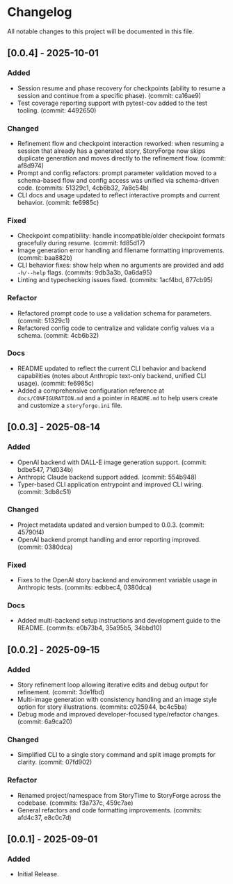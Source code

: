 # Changelog

All notable changes to this project will be documented in this file.

## [0.0.4] - 2025-10-01

### Added
- Session resume and phase recovery for checkpoints (ability to resume a session and continue from a specific phase). (commit: ca16ae9)
- Test coverage reporting support with pytest-cov added to the test tooling. (commit: 4492650)

### Changed
- Refinement flow and checkpoint interaction reworked: when resuming a session that already has a generated story, StoryForge now skips duplicate generation and moves directly to the refinement flow. (commit: af8d974)
- Prompt and config refactors: prompt parameter validation moved to a schema-based flow and config access was unified via schema-driven code. (commits: 51329c1, 4cb6b32, 7a8c54b)
- CLI docs and usage updated to reflect interactive prompts and current behavior. (commit: fe6985c)

### Fixed
- Checkpoint compatibility: handle incompatible/older checkpoint formats gracefully during resume. (commit: fd85d17)
- Image generation error handling and filename formatting improvements. (commit: baa882b)
- CLI behavior fixes: show help when no arguments are provided and add `-h/--help` flags. (commits: 9db3a3b, 0a6da95)
- Linting and typechecking issues fixed. (commits: 1acf4bd, 877cb95)

### Refactor
- Refactored prompt code to use a validation schema for parameters. (commit: 51329c1)
- Refactored config code to centralize and validate config values via a schema. (commit: 4cb6b32)

### Docs
- README updated to reflect the current CLI behavior and backend capabilities (notes about Anthropic text-only backend, unified CLI usage). (commit: fe6985c)
- Added a comprehensive configuration reference at `docs/CONFIGURATION.md` and a pointer in `README.md` to help users create and customize a `storyforge.ini` file.


## [0.0.3] - 2025-08-14
### Added
- OpenAI backend with DALL-E image generation support. (commit: bdbe547, 71d034b)
- Anthropic Claude backend support added. (commit: 554b948)
- Typer-based CLI application entrypoint and improved CLI wiring. (commit: 3db8c51)

### Changed
- Project metadata updated and version bumped to 0.0.3. (commit: 45790f4)
- OpenAI backend prompt handling and error reporting improved. (commit: 0380dca)

### Fixed
- Fixes to the OpenAI story backend and environment variable usage in Anthropic tests. (commits: edbbec4, 0380dca)

### Docs
- Added multi-backend setup instructions and development guide to the README. (commits: e0b73b4, 35a95b5, 34bbd10)


## [0.0.2] - 2025-09-15
### Added
- Story refinement loop allowing iterative edits and debug output for refinement. (commit: 3de1fbd)
- Multi-image generation with consistency handling and an image style option for story illustrations. (commits: c025944, bc4c5ba)
- Debug mode and improved developer-focused type/refactor changes. (commit: 6a9ca20)

### Changed
- Simplified CLI to a single story command and split image prompts for clarity. (commit: 07fd902)

### Refactor
- Renamed project/namespace from StoryTime to StoryForge across the codebase. (commits: f3a737c, 459c7ae)
- General refactors and code formatting improvements. (commits: afd4c37, e8c0c7d)


## [0.0.1] - 2025-09-01
### Added
- Initial Release.